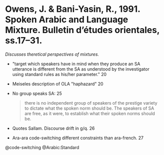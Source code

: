 # Owens, J. & Bani-Yasin, R., 1991. Spoken Arabic and Language Mixture. Bulletin d’études orientales, ss.17–31.

*Discusses theretical perspectives of mixtures.*

- "target which speakers have in mind when they produce an SA utterance is different from the SA as understood by the investigator using standard rules as his/her parameter." 20

- Meiseles description of OLA "haphazard" 20

- No group speaks SA: 25

    > there is no independent group of speakers of the prestige variety to dictate what the spoken norm should be. The speakers of SA are free, as it were, to establish what their spoken norms should be.

- Quotes Sallam. Discourse drift in g/q. 26

- Ara-ara code-switching different constraints than ara-french. 27

@code-switching
@Arabic:Standard
